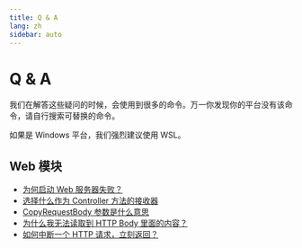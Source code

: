 ```yaml
---
title: Q & A
lang: zh
sidebar: auto
---
```


# Q & A

我们在解答这些疑问的时候，会使用到很多的命令。万一你发现你的平台没有该命令，请自行搜索可替换的命令。

如果是 Windows 平台，我们强烈建议使用 WSL。

## Web 模块

- [为何启动 Web 服务器失败？](failed_to_start_web_server.md)
- [选择什么作为 Controller 方法的接收器](./choose_func_recever_for_web.md)
- [CopyRequestBody 参数是什么意思](./what-is-copy-request-body.md)
- [为什么我无法读取到 HTTP Body 里面的内容？](./why_can_not_read_data_from_body.md)
- [如何中断一个 HTTP 请求，立刻返回？](../web/router/ctrl_style/controller.md)
